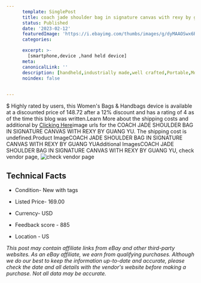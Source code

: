 ```yaml
---
      template: SinglePost
      title: coach jade shoulder bag in signature canvas with rexy by guang yu
      status: Published
      date: '2023-02-12'
      featuredImage: 'https://i.ebayimg.com/thumbs/images/g/dyMAAOSwx6RjinbX/s-l225.jpg'
      categories: 

      excerpt: >-
        [smartphone,device ,hand held device]
      meta:
      canonicalLink: ''
      description: [handheld,industrially made,well crafted,Portable,Mobile,Compact,Convenient,Lightweight,Maneuverable,Man-portable,Miniature,Carriable,Hand-held,Light,Holdable,Transportable,Mobile device,Pocket-sized,On-the-go,Wireless,Cordless,Compact size,Convenient size, smartphone,device ,hand held device]
      noindex: false

        
---
```

$
    Highly rated by users, this Women's Bags & Handbags device is available at a discounted price of 148.72 after a 12% discount and has a rating of 4 as of the time this blog was written.Learn More about the shipping costs and additional by [Clicking Here](https://www.ebay.com/itm/255858790333?hash=item3b925f4fbd%3Ag%3AdyMAAOSwx6RjinbX&mkevt=1&mkcid=1&mkrid=711-53200-19255-0&campid=%253CePNCampaignId%253E&customid=%253CreferenceId%253E&toolid=10049)image urls for the COACH JADE SHOULDER BAG IN SIGNATURE CANVAS WITH REXY BY GUANG YU. The shipping cost is undefined.Product ImageCOACH JADE SHOULDER BAG IN SIGNATURE CANVAS WITH REXY BY GUANG YUAdditional ImagesCOACH JADE SHOULDER BAG IN SIGNATURE CANVAS WITH REXY BY GUANG YU, check vendor page, ![check vendor page](https://origin-galleryplus.ebayimg.com/ws/web/255858790333_2_0_1/225x225.jpg,https://origin-galleryplus.ebayimg.com/ws/web/255858790333_3_0_1/225x225.jpg,https://origin-galleryplus.ebayimg.com/ws/web/255858790333_4_0_1/225x225.jpg,https://origin-galleryplus.ebayimg.com/ws/web/255858790333_5_0_1/225x225.jpg,https://origin-galleryplus.ebayimg.com/ws/web/255858790333_6_0_1/225x225.jpg,https://origin-galleryplus.ebayimg.com/ws/web/255858790333_7_0_1/225x225.jpg,https://origin-galleryplus.ebayimg.com/ws/web/255858790333_8_0_1/225x225.jpg,https://origin-galleryplus.ebayimg.com/ws/web/255858790333_9_0_1/225x225.jpg,https://origin-galleryplus.ebayimg.com/ws/web/255858790333_10_0_1/225x225.jpg,https://origin-galleryplus.ebayimg.com/ws/web/255858790333_11_0_1/225x225.jpg,https://origin-galleryplus.ebayimg.com/ws/web/255858790333_12_0_1/225x225.jpg)
    
    

 ## Technical Facts 



     
      

 - Condition- New with tags 


      

 - Listed Price- 169.00 


      

 - Currency- USD 


      

 - Feedback score - 885 


      

 - Location - US 


      
      

 *_This post may contain affiliate links from eBay and other third-party websites. As an eBay affiliate, we earn from qualifying purchases. Although we do our best to keep the information up-to-date and accurate, please check the date and all details with the vendor's website before making a purchase. Not all data may be accurate._*



    
    
    
    
    